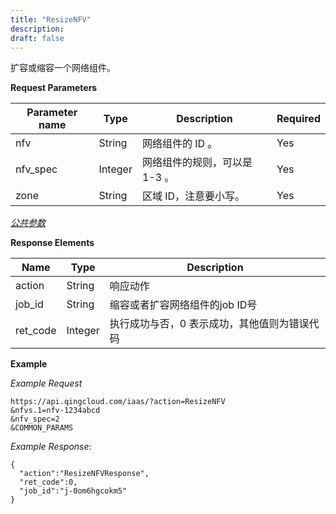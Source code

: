 ```yaml
---
title: "ResizeNFV"
description: 
draft: false
---
```




扩容或缩容一个网络组件。

**Request Parameters**

| Parameter name | Type | Description | Required |
| --- | --- | --- | --- |
| nfv | String | 网络组件的 ID 。 | Yes |
| nfv_spec | Integer | 网络组件的规则，可以是 1-3 。 | Yes |
| zone | String | 区域 ID，注意要小写。 | Yes |

[_公共参数_](../../../parameters)

**Response Elements**

| Name | Type | Description |
| --- | --- | --- |
| action | String | 响应动作 |
| job_id | String | 缩容或者扩容网络组件的job ID号 |
| ret_code | Integer | 执行成功与否，0 表示成功，其他值则为错误代码 |

**Example**

_Example Request_

```
https://api.qingcloud.com/iaas/?action=ResizeNFV
&nfvs.1=nfv-1234abcd
&nfv_spec=2
&COMMON_PARAMS
```

_Example Response_:

```
{
  "action":"ResizeNFVResponse",
  "ret_code":0,
  "job_id":"j-0om6hgcokm5"
}
```
